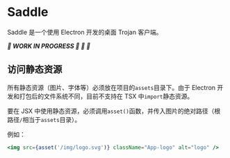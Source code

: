 # Saddle

Saddle 是一个使用 Electron 开发的桌面 Trojan 客户端。

**_🚧 WORK IN PROGRESS 🚧 👷 👋_**

## 访问静态资源

所有静态资源（图片、字体等）必须放在项目的`assets`目录下。由于 Electron 开发和打包后的文件系统不同，目前不支持在 TSX 中`import`静态资源。

要在 JSX 中使用静态资源，必须调用`asset()`函数，并传入图片的绝对路径（根路径`/`相当于`assets`目录）。

例如：

```jsx
<img src={asset('/img/logo.svg')} className="App-logo" alt="logo" />
```
